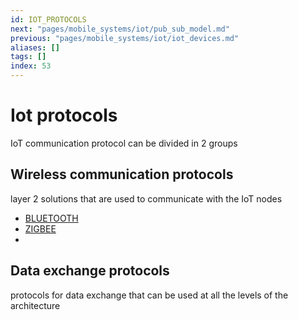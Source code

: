```yaml
---
id: IOT_PROTOCOLS
next: "pages/mobile_systems/iot/pub_sub_model.md"
previous: "pages/mobile_systems/iot/iot_devices.md"
aliases: []
tags: []
index: 53
---
```


# Iot protocols

IoT communication protocol can be divided in 2 groups

## Wireless communication protocols

layer 2 solutions that are used to communicate with the IoT nodes

- [BLUETOOTH](pages/mobile_systems/wireless/bluetooth.md)
- [ZIGBEE](pages/mobile_systems/wireless/zigbee.md)
-

## Data exchange protocols

protocols for data exchange that can be used at all the levels of the architecture
